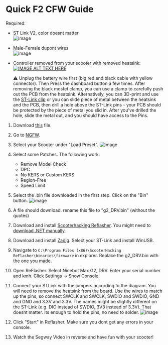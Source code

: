 # Quick F2 CFW Guide

Required:
- ST Link V2, color doesnt matter  
  ![image](https://github.com/user-attachments/assets/c7391e62-5ef1-4ed7-a84d-80a3cd2f649a)

- Male-Female dupont wires   
  ![image](https://github.com/user-attachments/assets/7a489cf0-e409-46b7-96f8-ce24deed626d)

- Controller removed from your scooter with removed heatsink:  
  [![IMAGE ALT TEXT HERE](https://img.youtube.com/vi/an38pgR__TI/0.jpg)](https://www.youtube.com/watch?v=an38pgR__TI)
  
  ⚠️ Unplug the battery wire first (big red and black cable with yellow connector). Then Press the dashboard button a few times.
  After removing the black mosfet clamp, you can use a clamp to carefully push out the PCB from the heatsink.
  Alternatively, you can 3D-print and use the [ST-Link clip](https://www.printables.com/model/951959-ninebot-g2-st-link-clip) or you can slide piece of metal between the heatsink and the PCB, then drill a hole above the ST-Link pins - your PCB should be protected by the piece of metal you slid in. After you've drilled the hole, slide the metal out, and you should have access to the Pins.


1) Download [this](https://github.com/WallyCZ/ninebot_firmware/raw/master/f2/DRV/1.4.15.bin) file.
2) Go to [NGFW](https://nextgenfw.pythonanywhere.com/).
3) Select your Scooter under "Load Preset".
   ![image](https://github.com/user-attachments/assets/199568de-23b3-4a73-8673-302154a3fea0)

4) Select some Patches. The following work:
   - Remove Model Check
   - DPC
   - No KERS or Custom KERS
   - Region-Free
   - Speed Limit
5) Select the .bin file downloaded in the first step. Click on the "Bin" button.
   ![image](https://github.com/user-attachments/assets/7e631fc4-eab5-485d-81ff-9c21e2e84a08)

6) A file should download. rename this file to "g2_DRV.bin" (without the quotes)
7) Download and install [Scooterhacking Reflasher](https://www.scooterhacking.org/forum/viewtopic.php?t=676). You might need to [download .NET manually](https://dotnet.microsoft.com/en-us/download/dotnet/thank-you/runtime-desktop-3.1.32-windows-x64-installer).
8) Download and install [Zadig](https://zadig.akeo.ie). Select your ST-Link and install WinUSB.
9) Navigate to `C:\Program Files (x86)\ScooterHacking ReFlasher\binaries\firmware` in explorer. Replace the g2_DRV.bin with the one you made.
10) Open ReFlasher. Select Ninebot Max G2, DRV. Enter your serial number and kmh. Click Settings -> Show Console.
11) Connect your STLink with the jumpers according to the diagram. You will need to remove the heatsink from the board. Use the wires to match up the pins, so connect SWCLK and SWCLK, SWDIO and SWDIO, GND and GND and 3.3V and 3.3V. The names might be slightly different on the ST-Link (e.g. DIO instead of SWDIO, 3V3 instead of 3.3V). That doesnt matter. Its enough to hold the pins, no need to solder.
    ![image](https://github.com/user-attachments/assets/82cfb679-433f-4a3e-9e84-78f823c47663)
12) Click "Start" in Reflasher. Make sure you dont get any errors in your console.
13) Watch the Segway Video in reverse and have fun with your scooter! 
